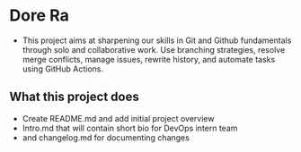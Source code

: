 # Dore Ra
- This project aims at sharpening our skills in Git and Github fundamentals through solo and collaborative work. Use branching strategies, resolve merge conflicts, manage issues, rewrite history, and automate tasks using GitHub Actions.

## What this project does
- Create README.md and add initial project overview
- Intro.md that will contain short bio for DevOps intern team
- and changelog.md for documenting changes


